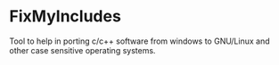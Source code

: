 FixMyIncludes
=============

Tool to help in porting c/c++ software from windows to GNU/Linux and other case sensitive operating systems. 
